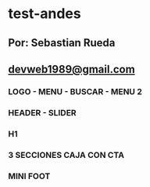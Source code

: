 # test-andes
## Por: Sebastian Rueda 
## devweb1989@gmail.com
### LOGO - MENU - BUSCAR - MENU 2
### HEADER - SLIDER
### H1
### 3 SECCIONES CAJA CON CTA
### MINI FOOT
